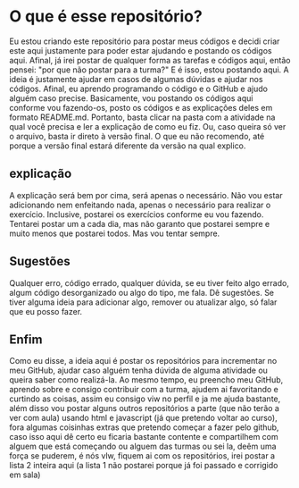 # O que é esse repositório?
Eu estou criando este repositório para postar meus códigos e decidi criar este aqui justamente para poder estar ajudando e postando os códigos aqui. Afinal, já irei postar de qualquer forma as tarefas e códigos aqui, então pensei: "por que não postar para a turma?" E é isso, estou postando aqui.
A ideia é justamente ajudar em casos de algumas dúvidas e ajudar nos códigos. Afinal, eu aprendo programando o código e o GitHub e ajudo alguém caso precise. Basicamente, vou postando os códigos aqui conforme vou fazendo-os, posto os códigos e as explicações deles em formato README.md. Portanto, basta clicar na pasta com a atividade na qual você precisa e ler a explicação de como eu fiz. Ou, caso queira só ver o arquivo, basta ir direto à versão final. O que eu não recomendo, até porque a versão final estará diferente da versão na qual explico.

## explicação
A explicação será bem por cima, será apenas o necessário. Não vou estar adicionando nem enfeitando nada, apenas o necessário para realizar o exercício. Inclusive, postarei os exercícios conforme eu vou fazendo. Tentarei postar um a cada dia, mas não garanto que postarei sempre e muito menos que postarei todos. Mas vou tentar sempre.

## Sugestões
Qualquer erro, código errado, qualquer dúvida, se eu tiver feito algo errado, algum código desorganizado ou algo do tipo, me fala. Dê sugestões. Se tiver alguma ideia para adicionar algo, remover ou atualizar algo, só falar que eu posso fazer.

## Enfim
Como eu disse, a ideia aqui é postar os repositórios para incrementar no meu GitHub, ajudar caso alguém tenha dúvida de alguma atividade ou queira saber como realizá-la. Ao mesmo tempo, eu preencho meu GitHub, aprendo sobre e consigo contribuir com a turma, ajudem ai favoritando e curtindo as coisas, assim eu consigo viw no perfil e ja me ajuda bastante, além disso vou postar alguns outros repositórios a parte (que não terão a ver com aula) usando html e javascript (já que pretendo voltar ao curso), fora algumas coisinhas extras que pretendo começar a fazer pelo github, caso isso aqui dê certo eu ficaria bastante contente e compartilhem com alguem que está começando ou alguem das turmas ou sei la, deêm uma força se puderem, é nós vlw, fiquem ai com os repositórios, irei postar a lista 2 inteira aqui (a lista 1 não postarei porque já foi passado e corrigido em sala)
